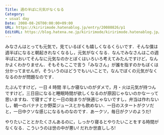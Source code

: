 ```yaml
---
Title: 週の半ばに元気がなくなる
Category:
- usual day
Date: 2008-08-26T00:00:00+09:00
URL: https://kiririmode.hatenablog.jp/entry/20080826/p1
EditURL: https://blog.hatena.ne.jp/kiririmode/kiririmode.hatenablog.jp/atom/entry/8454420450078214289
---
```



みなさんはとっても元気で，見ているぼくも嬉しくなるくらいです．そんな僕は週半ばになると朝起きれなくなるし，元気がなくなる．なんでみなさんはこの週半ばにおいてそんなに元気なのかとぼくはいろいろ考えてみたんですけど，なんかよくわかりません．そもそもここで言う「みなさん」が誰を指すのかもぼくは分かってませんが，そういうのはどうでもいいことで，なんでぼくの元気がなくなるのかが問題なのです．

たぶんですけど，一日 4 時間 半しか寝ないのがダメで，月・火は元気が持つんですけど，三日目になると睡眠時間が欲しくなるのが原因じゃないのかなーって思いますね．で寝すごすと一日の始まりが快適じゃないですし，弁当は作れないし，朝一のバナナとか野菜ジュースとかも飲めない．一日のスタートがクソだと，一日中クソな感じになるものなのです．あークソ，毎日がクソのようだ!

やりたいこととかたくさんあるのに，しっかり寝るとやりたいことをする時間がなくなる．こういうのは世の中が悪い! だれか世直ししろ!
